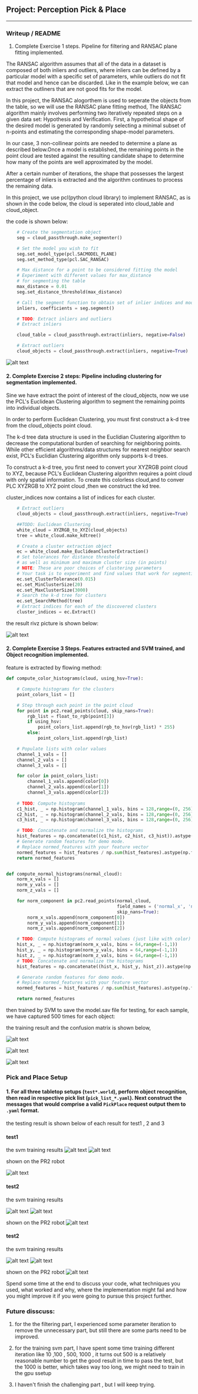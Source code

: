 ## Project: Perception Pick & Place

---
### Writeup / README

[image1]: ./images/e3_2.png
[image2]: ./images/e3_a.png
[image3]: ./images/e3_r.png
[image4]: ./images/12y.png
[image5]: ./images/1c.png
[image6]: ./images/1r.png
[image7]: ./images/22.png
[image8]: ./images/2r.png
[image9]: ./images/32.png
[image10]: ./images/3a.png
[image11]: ./images/3r.png
[image12]: ./images/2c.png
[image13]: ./images/ransac.png
[image14]: ./images/ec.png

1. Complete Exercise 1 steps. Pipeline for filtering and RANSAC plane fitting implemented.

The RANSAC algorithm assumes that all of the data in a dataset is composed of both inliers and outliers, where inliers can be defined by a particular model with a specific set of parameters, while outliers do not fit that model and hence can be discarded. Like in the example below, we can extract the outliners that are not good fits for the model. 

In this project,  the RANSAC alogorthem is used to seperate the objects from the table, so we will use the RANSAC plane fitting method, The RANSAC algorithm mainly involves performing two iteratively repeated steps on a given data set: Hypothesis and Verification. First, a hypothetical shape of the desired model is generated by randomly selecting a minimal subset of n-points and estimating the corresponding shape-model parameters.

In our case, 3 non-collinear points are needed to determine a plane as described below.Once a model is established, the remaining points in the point cloud are tested against the resulting candidate shape to determine how many of the points are well approximated by the model.

After a certain number of iterations, the shape that possesses the largest percentage of inliers is extracted and the algorithm continues to process the remaining data.

In this project, we use pcl(python cloud library) to implement RANSAC, as is shown in the code below, the cloud is seperated into 
cloud_table and cloud_object.


the code is shown below:

```python 
    # Create the segmentation object
    seg = cloud_passthrough.make_segmenter()

    # Set the model you wish to fit 
    seg.set_model_type(pcl.SACMODEL_PLANE)
    seg.set_method_type(pcl.SAC_RANSAC)

    # Max distance for a point to be considered fitting the model
    # Experiment with different values for max_distance 
    # for segmenting the table
    max_distance = 0.01
    seg.set_distance_threshold(max_distance)

    # Call the segment function to obtain set of inlier indices and model coefficients
    inliers, coefficients = seg.segment()

    # TODO: Extract inliers and outliers
    # Extract inliers

    cloud_table = cloud_passthrough.extract(inliers, negative=False)

    # Extract outliers
    cloud_objects = cloud_passthrough.extract(inliers, negative=True)
```
![alt text][image13]

#### 2. Complete Exercise 2 steps: Pipeline including clustering for segmentation implemented.  

Sine we have extract the point of interest of the cloud_objects, now we use the PCL's Euclidean Clustering algorithm to segment the remaining points into individual objects.

In order to perform Euclidean Clustering, you must first construct a k-d tree from the cloud_objects point cloud.

The k-d tree data structure is used in the Euclidian Clustering algorithm to decrease the computational burden of searching for neighboring points. While other efficient algorithms/data structures for nearest neighbor search exist, PCL's Euclidian Clustering algorithm only supports k-d trees.

To construct a k-d tree, you first need to convert your XYZRGB point cloud to XYZ, because PCL's Euclidean Clustering algorithm requires a point cloud with only spatial information. To create this colorless cloud,and  to conver PLC XYZRGB to XYZ point cloud ,then we construct the kd tree.

cluster_indices now contains a list of indices for each cluster.

```python
    # Extract outliers
    cloud_objects = cloud_passthrough.extract(inliers, negative=True)

    ##TODO: Euclidean Clustering 
    white_cloud = XYZRGB_to_XYZ(cloud_objects)
    tree = white_cloud.make_kdtree()

    # Create a cluster extraction object
    ec = white_cloud.make_EuclideanClusterExtraction()
    # Set tolerances for distance threshold 
    # as well as minimum and maximum cluster size (in points)
    # NOTE: These are poor choices of clustering parameters
    # Your task is to experiment and find values that work for segmenting objects.
    ec.set_ClusterTolerance(0.015)
    ec.set_MinClusterSize(20)
    ec.set_MaxClusterSize(3000)
    # Search the k-d tree for clusters
    ec.set_SearchMethod(tree)
    # Extract indices for each of the discovered clusters
    cluster_indices = ec.Extract()
```

the result rivz picture is shown below:

![alt text][image14]


#### 2. Complete Exercise 3 Steps.  Features extracted and SVM trained, and Object recognition implemented.

feature is extracted by flowing method:
```python
def compute_color_histograms(cloud, using_hsv=True):

    # Compute histograms for the clusters
    point_colors_list = []

    # Step through each point in the point cloud
    for point in pc2.read_points(cloud, skip_nans=True):
        rgb_list = float_to_rgb(point[3])
        if using_hsv:
            point_colors_list.append(rgb_to_hsv(rgb_list) * 255)
        else:
            point_colors_list.append(rgb_list)

    # Populate lists with color values
    channel_1_vals = []
    channel_2_vals = []
    channel_3_vals = []

    for color in point_colors_list:
        channel_1_vals.append(color[0])
        channel_2_vals.append(color[1])
        channel_3_vals.append(color[2])
    
    # TODO: Compute histograms
    c1_hist, _ = np.histogram(channel_1_vals, bins = 128,range=(0, 256))
    c2_hist, _ = np.histogram(channel_2_vals, bins = 128,range=(0, 256))
    c3_hist, _ = np.histogram(channel_3_vals, bins = 128,range=(0, 256))

    # TODO: Concatenate and normalize the histograms
    hist_features = np.concatenate((c1_hist, c2_hist, c3_hist)).astype(np.float64)
    # Generate random features for demo mode.  
    # Replace normed_features with your feature vector
    normed_features = hist_features / np.sum(hist_features).astype(np.float64)
    return normed_features 


def compute_normal_histograms(normal_cloud):
    norm_x_vals = []
    norm_y_vals = []
    norm_z_vals = []

    for norm_component in pc2.read_points(normal_cloud,
                                          field_names = ('normal_x', 'normal_y', 'normal_z'),
                                          skip_nans=True):
        norm_x_vals.append(norm_component[0])
        norm_y_vals.append(norm_component[1])
        norm_z_vals.append(norm_component[2])

    # TODO: Compute histograms of normal values (just like with color)
    hist_x, _ = np.histogram(norm_x_vals, bins = 64,range=(-1,1))
    hist_y, _ = np.histogram(norm_y_vals, bins = 64,range=(-1,1))
    hist_z, _ = np.histogram(norm_z_vals, bins = 64,range=(-1,1))
    # TODO: Concatenate and normalize the histograms
    hist_features = np.concatenate((hist_x, hist_y, hist_z)).astype(np.float64)

    # Generate random features for demo mode.  
    # Replace normed_features with your feature vector
    normed_features = hist_features / np.sum(hist_features).astype(np.float64)

    return normed_features
```

then trained by SVM to save the model.sav file for testing, for each sample, we have captured 500 times for each object:

the training result and the confusion matrix is shown below, 




![alt text][image1]

![alt text][image2]

![alt text][image3]

### Pick and Place Setup

#### 1. For all three tabletop setups (`test*.world`), perform object recognition, then read in respective pick list (`pick_list_*.yaml`). Next construct the messages that would comprise a valid `PickPlace` request output them to `.yaml` format.

the testing result is shown below of each result for test1 , 2 and 3

#### test1 
the svm training results
![alt text][image4]
![alt text][image5]

shown on the PR2 robot

![alt text][image6]


#### test2
the svm training results

![alt text][image7]
![alt text][image12]

shown on the PR2 robot
![alt text][image8]


#### test2
the svm training results

![alt text][image9]
![alt text][image10]


shown on the PR2 robot
![alt text][image11]

Spend some time at the end to discuss your code, what techniques you used, what worked and why, where the implementation might fail and how you might improve it if you were going to pursue this project further.  

### Future disscuss:

1. for the the filtering part, I experienced some parameter iteration to remove the unnecessary part, but still there are some parts need to be improved.

2. for the training svm part, I have spent some time training different iteration like 10 ,100 , 500, 1000 , it turns out 500 is a relatively reasonable number to get the good result in time to pass the test, but the 1000 is better, which takes way too long, we might need to train in the gpu ssetup

3. I haven't finish the challenging part , but I will keep trying.



